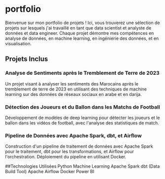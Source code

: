 # portfolio 

Bienvenue sur mon portfolio de projets ! Ici, vous trouverez une sélection de projets sur lesquels j'ai travaillé en tant que data scientist et analyste de données et data engineer. Chaque projet démontre mes compétences en analyse de données, en machine learning, en ingénierie des données, et en visualisation.

## Projets Inclus

### Analyse de Sentiments après le Tremblement de Terre de 2023
Un projet visant à analyser les sentiments des Marocains après le tremblement de terre de 2023 en utilisant des techniques de machine learning sur des données de réseaux sociaux en arabe et en darija.

### Détection des Joueurs et du Ballon dans les Matchs de Football
Développement de modèles de deep learning pour détecter les joueurs et le ballon dans les vidéos de football, avec l'analyse des statistiques de match.

### Pipeline de Données avec Apache Spark, dbt, et Airflow
Construction d'un pipeline de traitement de données avec Apache Spark pour le traitement, dbt pour les transformations, et Airflow pour l'orchestration. Déploiement du pipeline en utilisant Docker.

##Technologies Utilisées
Python
Machine Learning
Apache Spark
dbt (Data Build Tool)
Apache Airflow
Docker
Power BI
